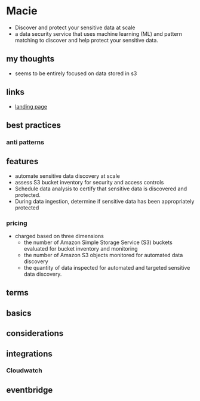 # Macie

- Discover and protect your sensitive data at scale
- a data security service that uses machine learning (ML) and pattern matching to discover and help protect your sensitive data.

## my thoughts

- seems to be entirely focused on data stored in s3

## links

- [landing page](https://aws.amazon.com/macie/?did=ap_card&trk=ap_card)

## best practices

### anti patterns

## features

- automate sensitive data discovery at scale
- assess S3 bucket inventory for security and access controls
- Schedule data analysis to certify that sensitive data is discovered and protected.
- During data ingestion, determine if sensitive data has been appropriately protected

### pricing

- charged based on three dimensions
  - the number of Amazon Simple Storage Service (S3) buckets evaluated for bucket inventory and monitoring
  - the number of Amazon S3 objects monitored for automated data discovery
  - the quantity of data inspected for automated and targeted sensitive data discovery.

## terms

## basics

## considerations

## integrations

### Cloudwatch

## eventbridge
